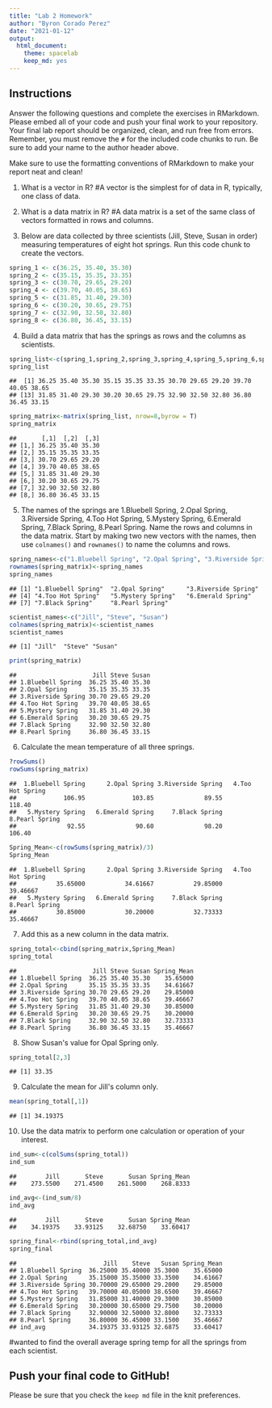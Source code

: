 ```yaml
---
title: "Lab 2 Homework"
author: "Byron Corado Perez"
date: "2021-01-12"
output:
  html_document: 
    theme: spacelab
    keep_md: yes
---
```


## Instructions
Answer the following questions and complete the exercises in RMarkdown. Please embed all of your code and push your final work to your repository. Your final lab report should be organized, clean, and run free from errors. Remember, you must remove the `#` for the included code chunks to run. Be sure to add your name to the author header above.  

Make sure to use the formatting conventions of RMarkdown to make your report neat and clean!  

1. What is a vector in R?
#A vector is the simplest for of data in R, typically, one class of data. 

2. What is a data matrix in R?
#A data matrix is a set of the same class of vectors formatted in rows and columns.

3. Below are data collected by three scientists (Jill, Steve, Susan in order) measuring temperatures of eight hot springs. Run this code chunk to create the vectors.  

```r
spring_1 <- c(36.25, 35.40, 35.30)
spring_2 <- c(35.15, 35.35, 33.35)
spring_3 <- c(30.70, 29.65, 29.20)
spring_4 <- c(39.70, 40.05, 38.65)
spring_5 <- c(31.85, 31.40, 29.30)
spring_6 <- c(30.20, 30.65, 29.75)
spring_7 <- c(32.90, 32.50, 32.80)
spring_8 <- c(36.80, 36.45, 33.15)
```

4. Build a data matrix that has the springs as rows and the columns as scientists.  

```r
spring_list<-c(spring_1,spring_2,spring_3,spring_4,spring_5,spring_6,spring_7,spring_8)
spring_list
```

```
##  [1] 36.25 35.40 35.30 35.15 35.35 33.35 30.70 29.65 29.20 39.70 40.05 38.65
## [13] 31.85 31.40 29.30 30.20 30.65 29.75 32.90 32.50 32.80 36.80 36.45 33.15
```

```r
spring_matrix<-matrix(spring_list, nrow=8,byrow = T)
spring_matrix
```

```
##       [,1]  [,2]  [,3]
## [1,] 36.25 35.40 35.30
## [2,] 35.15 35.35 33.35
## [3,] 30.70 29.65 29.20
## [4,] 39.70 40.05 38.65
## [5,] 31.85 31.40 29.30
## [6,] 30.20 30.65 29.75
## [7,] 32.90 32.50 32.80
## [8,] 36.80 36.45 33.15
```

5. The names of the springs are 1.Bluebell Spring, 2.Opal Spring, 3.Riverside Spring, 4.Too Hot Spring, 5.Mystery Spring, 6.Emerald Spring, 7.Black Spring, 8.Pearl Spring. Name the rows and columns in the data matrix. Start by making two new vectors with the names, then use `colnames()` and `rownames()` to name the columns and rows.

```r
spring_names<-c("1.Bluebell Spring", "2.Opal Spring", "3.Riverside Spring", "4.Too Hot Spring", "5.Mystery Spring", "6.Emerald Spring", "7.Black Spring", "8.Pearl Spring")
rownames(spring_matrix)<-spring_names
spring_names
```

```
## [1] "1.Bluebell Spring"  "2.Opal Spring"      "3.Riverside Spring"
## [4] "4.Too Hot Spring"   "5.Mystery Spring"   "6.Emerald Spring"  
## [7] "7.Black Spring"     "8.Pearl Spring"
```

```r
scientist_names<-c("Jill", "Steve", "Susan")
colnames(spring_matrix)<-scientist_names
scientist_names
```

```
## [1] "Jill"  "Steve" "Susan"
```

```r
print(spring_matrix)
```

```
##                     Jill Steve Susan
## 1.Bluebell Spring  36.25 35.40 35.30
## 2.Opal Spring      35.15 35.35 33.35
## 3.Riverside Spring 30.70 29.65 29.20
## 4.Too Hot Spring   39.70 40.05 38.65
## 5.Mystery Spring   31.85 31.40 29.30
## 6.Emerald Spring   30.20 30.65 29.75
## 7.Black Spring     32.90 32.50 32.80
## 8.Pearl Spring     36.80 36.45 33.15
```

6. Calculate the mean temperature of all three springs.

```r
?rowSums()
rowSums(spring_matrix)
```

```
##  1.Bluebell Spring      2.Opal Spring 3.Riverside Spring   4.Too Hot Spring 
##             106.95             103.85              89.55             118.40 
##   5.Mystery Spring   6.Emerald Spring     7.Black Spring     8.Pearl Spring 
##              92.55              90.60              98.20             106.40
```

```r
Spring_Mean<-c(rowSums(spring_matrix)/3)
Spring_Mean
```

```
##  1.Bluebell Spring      2.Opal Spring 3.Riverside Spring   4.Too Hot Spring 
##           35.65000           34.61667           29.85000           39.46667 
##   5.Mystery Spring   6.Emerald Spring     7.Black Spring     8.Pearl Spring 
##           30.85000           30.20000           32.73333           35.46667
```

7. Add this as a new column in the data matrix.  

```r
spring_total<-cbind(spring_matrix,Spring_Mean)
spring_total
```

```
##                     Jill Steve Susan Spring_Mean
## 1.Bluebell Spring  36.25 35.40 35.30    35.65000
## 2.Opal Spring      35.15 35.35 33.35    34.61667
## 3.Riverside Spring 30.70 29.65 29.20    29.85000
## 4.Too Hot Spring   39.70 40.05 38.65    39.46667
## 5.Mystery Spring   31.85 31.40 29.30    30.85000
## 6.Emerald Spring   30.20 30.65 29.75    30.20000
## 7.Black Spring     32.90 32.50 32.80    32.73333
## 8.Pearl Spring     36.80 36.45 33.15    35.46667
```

8. Show Susan's value for Opal Spring only.

```r
spring_total[2,3]
```

```
## [1] 33.35
```

9. Calculate the mean for Jill's column only.  

```r
mean(spring_total[,1])
```

```
## [1] 34.19375
```

10. Use the data matrix to perform one calculation or operation of your interest.

```r
ind_sum<-c(colSums(spring_total))
ind_sum
```

```
##        Jill       Steve       Susan Spring_Mean 
##    273.5500    271.4500    261.5000    268.8333
```

```r
ind_avg<-(ind_sum/8)
ind_avg
```

```
##        Jill       Steve       Susan Spring_Mean 
##    34.19375    33.93125    32.68750    33.60417
```

```r
spring_final<-rbind(spring_total,ind_avg)
spring_final
```

```
##                        Jill    Steve   Susan Spring_Mean
## 1.Bluebell Spring  36.25000 35.40000 35.3000    35.65000
## 2.Opal Spring      35.15000 35.35000 33.3500    34.61667
## 3.Riverside Spring 30.70000 29.65000 29.2000    29.85000
## 4.Too Hot Spring   39.70000 40.05000 38.6500    39.46667
## 5.Mystery Spring   31.85000 31.40000 29.3000    30.85000
## 6.Emerald Spring   30.20000 30.65000 29.7500    30.20000
## 7.Black Spring     32.90000 32.50000 32.8000    32.73333
## 8.Pearl Spring     36.80000 36.45000 33.1500    35.46667
## ind_avg            34.19375 33.93125 32.6875    33.60417
```
#wanted to find the overall average spring temp for all the springs from each scientist.

## Push your final code to GitHub!
Please be sure that you check the `keep md` file in the knit preferences.  
